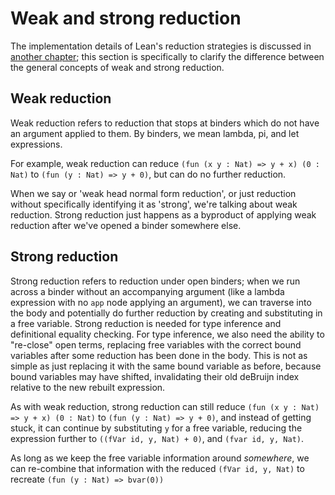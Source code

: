 # Weak and strong reduction

The implementation details of Lean's reduction strategies is discussed in [another chapter](../type_checking/reduction.md); this section is specifically to clarify the difference between the general concepts of weak and strong reduction.

## Weak reduction

Weak reduction refers to reduction that stops at binders which do not have an argument applied to them. By binders, we mean lambda, pi, and let expressions.

For example, weak reduction can reduce `(fun (x y : Nat) => y + x) (0 : Nat)` to `(fun (y : Nat) => y + 0)`, but can do no further reduction.

When we say or 'weak head normal form reduction', or just reduction without specifically identifying it as 'strong', we're talking about weak reduction. Strong reduction just happens as a byproduct of applying weak reduction after we've opened a binder somewhere else. 

## Strong reduction

Strong reduction refers to reduction under open binders; when we run across a binder without an accompanying argument (like a lambda expression with no `app` node applying an argument), we can traverse into the body and potentially do further reduction by creating and substituting in a free variable. Strong reduction is needed for type inference and definitional equality checking. For type inference, we also need the ability to "re-close" open terms, replacing free variables with the correct bound variables after some reduction has been done in the body. This is not as simple as just replacing it with the same bound variable as before, because bound variables may have shifted, invalidating their old deBruijn index relative to the new rebuilt expression.

As with weak reduction, strong reduction can still reduce `(fun (x y : Nat) => y + x) (0 : Nat)` to `(fun (y : Nat) => y + 0)`, and instead of getting stuck, it can continue by substituting `y` for a free variable, reducing the expression further to `((fVar id, y, Nat) + 0)`, and `(fvar id, y, Nat)`. 

As long as we keep the free variable information around _somewhere_, we can re-combine that information with the reduced `(fVar id, y, Nat)` to recreate `(fun (y : Nat) => bvar(0))`
